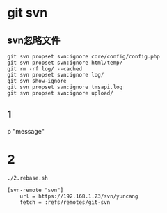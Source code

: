 # git svn

## svn忽略文件
```
git svn propset svn:ignore core/config/config.php
git svn propset svn:ignore html/temp/
git rm -rf log/ --cached
git svn propset svn:ignore log/
git svn show-ignore
git svn propset svn:ignore tmsapi.log
git svn propset svn:ignore upload/
```

## 1

p "message"

# 2 

```
./2.rebase.sh

```

```
[svn-remote "svn"]
	url = https://192.168.1.23/svn/yuncang
	fetch = :refs/remotes/git-svn
```